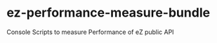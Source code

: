 ez-performance-measure-bundle
=============================

Console Scripts to measure Performance of eZ public API
